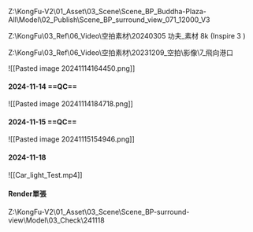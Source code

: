 Z:\KongFu-V2\01_Asset\03_Scene\Scene_BP_Buddha-Plaza-All\Model\02_Publish\Scene_BP_surround_view_071_12000_V3

Z:\KongFu\03_Ref\06_Video\空拍素材\20240305 功夫_素材 8k (Inspire 3 )

Z:\KongFu\03_Ref\06_Video\空拍素材\20231209_空拍\影像\7_飛向港口

![[Pasted image 20241114164450.png]]

#### 2024-11-14 ==QC==
![[Pasted image 20241114184718.png]]

#### 2024-11-15 ==QC==
![[Pasted image 20241115154946.png]]

#### 2024-11-18
![[Car_light_Test.mp4]]

#### Render單張
Z:\KongFu-V2\01_Asset\03_Scene\Scene_BP-surround-view\Model\03_Check\241118

